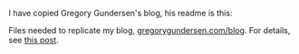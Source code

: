 I have copied Gregory Gundersen's blog, his readme is this:

Files needed to replicate my blog, [gregorygundersen.com/blog](http://gregorygundersen.com/blog/). For details, see [this post](http://gregorygundersen.com/blog/2020/06/21/blog-theme).
